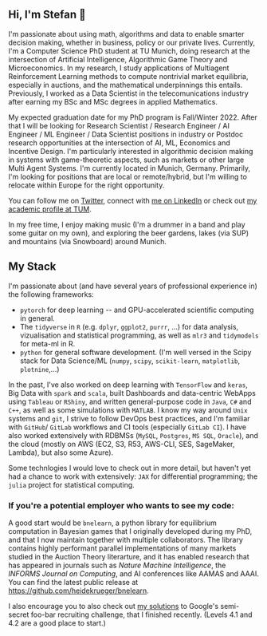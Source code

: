 ## Hi, I'm Stefan 👋

I'm passionate about using math, algorithms and data to enable smarter decision making, whether in business, policy or our private lives.
Currently, I'm a Computer Science PhD student at TU Munich, doing research at the intersection of Artificial Intelligence, Algorithmic Game Theory and Microeconomics.
In my research, I study applications of Multiagent Reinforcement Learning methods to compute nontrivial market equilibria, especially in auctions, and the mathematical underpinnings this entails. Previously, I worked as a Data Scientist in the telecomunications industry after earning my BSc and MSc degrees in applied Mathematics.

My expected graduation date for my PhD program is Fall/Winter 2022. After that I will be looking for Research Scientist / Research Engineer / AI Engineer / ML Engineer / Data Scientist positions in industry or Postdoc research opportunities at the intersection of AI, ML, Economics and Incentive Design. I'm particularly interested in algorithmic decision making in systems with game-theoretic aspects, such as markets or other large Multi Agent Systems.
I'm currently located in Munich, Germany. Primarily, I'm looking for positions that are local or remote/hybrid, but I'm willing to relocate within Europe for the right opportunity.

You can follow me on [Twitter](https://twitter.com/hdkrgr), connect with [me on LinkedIn](https://www.linkedin.com/in/heidekrueger/) or check out [my academic profile at TUM](https://www.cs.cit.tum.de/en/dss/members/stefan-heidekrueger/).

In my free time, I enjoy making music (I'm a drummer in a band and play some guitar on my own), and exploring the beer gardens, lakes (via SUP) and mountains (via Snowboard) around Munich.

## My Stack

I'm passionate about (and have several years of professional experience in) the following frameworks:

* `pytorch` for deep learning -- and GPU-accelerated scientific computing in general.
* The `tidyverse` in `R` (e.g. `dplyr`, `ggplot2`, `purrr`, ...) for data analysis, vizualisation and statistical programming, as well as `mlr3` and `tidymodels` for meta-ml in R. 
* `python` for general software development. (I'm well versed in the Scipy stack for Data Science/ML (`numpy`, `scipy`, `scikit-learn`, `matplotlib`, `plotnine`,...)

In the past, I've also worked on deep learning with `TensorFlow` and `keras`, Big Data with `spark` and `scala`, built Dashboards and data-centric WebApps using `Tableau` or `RShiny`, and written general-purpose code in `Java`, `C#` and `C++`, as well as some simulations with `MATLAB`. I know my way around `Unix` systems and `git`, I strive to follow DevOps best practices, and I'm familiar with `GitHub`/ `GitLab` workflows and CI tools (especially `GitLab CI`). I have also worked extensively with RDBMSs (`MySQL`, `Postgres`, `MS SQL`, `Oracle`), and the cloud (mostly on AWS (EC2, S3, R53, AWS-CLI, SES, SageMaker, Lambda), but also some Azure).

Some technlogies I would love to check out in more detail, but haven't yet had a chance to work with extensively: `JAX` for differential programming; the `julia` project for statistical computing.


### If you're a potential employer who wants to see my code:

A good start would be `bnelearn`, a python library for equilibrium computation in Bayesian games that I originally developed during my PhD, and that I now maintain together with multiple collaborators. The library contains highly performant parallel implementations of many markets studied in the Auction Theory literarture, and it has enabled research that has appeared in journals such as _Nature Machine Intelligence_, the _INFORMS Journal on Computing_, and AI conferences like AAMAS and AAAI. You can find the latest public release at https://github.com/heidekrueger/bnelearn.

I also encourage you to also check out [my solutions](https://github.com/heidekrueger/f00b4r-Challenge) to Google's semi-secret foo-bar recruiting challenge, that I finished recently. (Levels 4.1 and 4.2 are a good place to start.)

